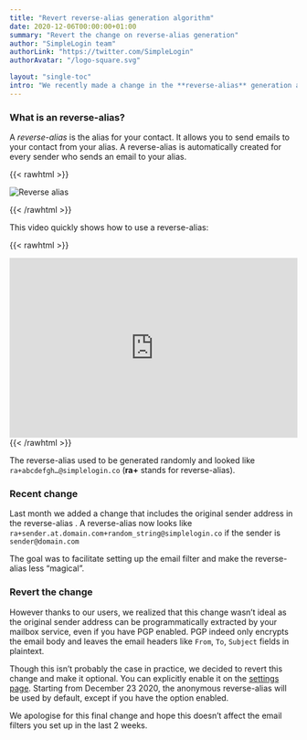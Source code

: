 ```yaml
---
title: "Revert reverse-alias generation algorithm"
date: 2020-12-06T00:00:00+01:00
summary: "Revert the change on reverse-alias generation"
author: "SimpleLogin team"
authorLink: "https://twitter.com/SimpleLogin"
authorAvatar: "/logo-square.svg"

layout: "single-toc"
intro: "We recently made a change in the **reverse-alias** generation algorithm that isn't the best choice in terms of privacy. Here's the details."
---
```


### What is an reverse-alias?

A *reverse-alias* is the alias for your contact. It allows you to send emails to your contact from your alias. A reverse-alias is automatically created for every sender who sends an email to your alias.

{{< rawhtml >}}

<img src="/blog/reverse-alias.svg" class="img-fluid" style="max-width: 800px; margin: auto" alt="Reverse alias">

{{< /rawhtml >}}

This video quickly shows how to use a reverse-alias:

{{< rawhtml >}}
<iframe width="800" height="315" src="https://www.youtube.com/embed/VsypF-DBaow" frameborder="0" allow="accelerometer; autoplay; clipboard-write; encrypted-media; gyroscope; picture-in-picture" allowfullscreen style="max-width: 100%"></iframe>
{{< /rawhtml >}}


The reverse-alias used to be generated randomly and looked like `ra+abcdefgh…@simplelogin.co` (**ra+** stands for reverse-alias).

### Recent change

Last month we added a change that includes the original sender address in the reverse-alias . A reverse-alias now looks like `ra+sender.at.domain.com+random_string@simplelogin.co` if the sender is `sender@domain.com`

The goal was to facilitate setting up the email filter and make the reverse-alias less “magical”.

### Revert the change

However thanks to our users, we realized that this change wasn’t ideal as the original sender address can be programmatically extracted by your mailbox service, even if you have PGP enabled. PGP indeed only encrypts the email body and leaves the email headers like `From`, `To`, `Subject` fields in plaintext.

Though this isn’t probably the case in practice, we decided to revert this change and make it optional.
You can explicitly enable it on the [settings page](https://app.simplelogin.io/dashboard/setting#sender-in-ra). Starting from December 23 2020, the anonymous reverse-alias will be used by default, except if you have the option enabled.

We apologise for this final change and hope this doesn’t affect the email filters you set up in the last 2 weeks.

